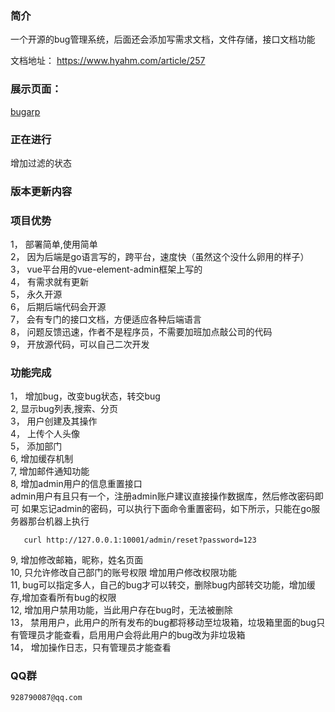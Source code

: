 ### 简介
  一个开源的bug管理系统，后面还会添加写需求文档，文件存储，接口文档功能

文档地址： https://www.hyahm.com/article/257  

### 展示页面： 
   [bugarp](http://bug.hyahm.com "bugarp")
   
###  正在进行  
   增加过滤的状态

### 版本更新内容   
   

### 项目优势  
 1， 部署简单,使用简单    
 2， 因为后端是go语言写的，跨平台，速度快（虽然这个没什么卵用的样子）  
 3， vue平台用的vue-element-admin框架上写的  
 4， 有需求就有更新  
 5， 永久开源  
 6， 后期后端代码会开源  
 7， 会有专门的接口文档，方便适应各种后端语言  
 8， 问题反馈迅速，作者不是程序员，不需要加班加点敲公司的代码  
 9， 开放源代码，可以自己二次开发
 
###   功能完成  
  1， 增加bug，改变bug状态，转交bug  
  2,  显示bug列表,搜索、分页  
  3， 用户创建及其操作  
  4， 上传个人头像  
  5， 添加部门  
  6, 增加缓存机制   
  7, 增加邮件通知功能  
  8, 增加admin用户的信息重置接口  
   admin用户有且只有一个，注册admin账户建议直接操作数据库，然后修改密码即可
   如果忘记admin的密码，可以执行下面命令重置密码，如下所示，只能在go服务器那台机器上执行
```
   curl http://127.0.0.1:10001/admin/reset?password=123
```
  9,  增加修改邮箱，昵称，姓名页面  
  10, 只允许修改自己部门的账号权限   增加用户修改权限功能  
  11, bug可以指定多人，自己的bug才可以转交，删除bug内部转交功能，增加缓存,增加查看所有bug的权限  
  12, 增加用户禁用功能，当此用户存在bug时，无法被删除  
  13， 禁用用户，此用户的所有发布的bug都将移动至垃圾箱，垃圾箱里面的bug只有管理员才能查看，启用用户会将此用户的bug改为非垃圾箱  
  14， 增加操作日志，只有管理员才能查看  
  
### QQ群
    928790087@qq.com
